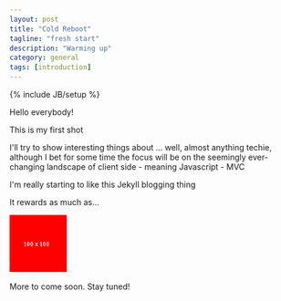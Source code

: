 ```yaml
---
layout: post
title: "Cold Reboot"
tagline: "fresh start"
description: "Warming up"
category: general
tags: [introduction]
---
```

{% include JB/setup %}

Hello everybody!

This is my first shot

I'll try to show interesting things about ... well, almost anything techie, although I bet for some time the focus will
be on the seemingly ever-changing landscape of client side - meaning Javascript - MVC

I'm really starting to like this Jekyll blogging thing

It rewards as much as...

<!--<img class="img-circle" src="http://placehold.it/100.png/ff0000/ffffff?text=Jekyll%20Rocks" />-->
<img class="img-circle" src="/img/100x100.png" />

More to come soon. Stay tuned!

